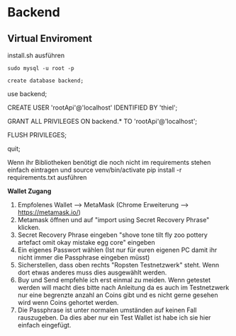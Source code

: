 # Backend
## Virtual Enviroment
install.sh ausführen

```
sudo mysql -u root -p
```
```
create database backend;
```

use backend;

CREATE USER 'rootApi'@'localhost' IDENTIFIED BY 'thiel';

GRANT ALL PRIVILEGES ON backend.* TO 'rootApi'@'localhost';

FLUSH PRIVILEGES;

quit;

Wenn ihr Bibliotheken benötigt die noch nicht im requirements stehen einfach eintragen und 
source venv/bin/activate
pip install -r requirements.txt
 ausführen


**Wallet Zugang**
  1. Empfolenes Wallet --> MetaMask (Chrome Erweiterung --> https://metamask.io/)
  2. Metamask öffnen und auf "import using Secret Recovery Phrase" klicken.
  3. Secret Recovery Phrase eingeben "shove tone tilt fly zoo pottery artefact omit okay mistake egg core" eingeben
  4. Ein eigenes Passwort wählen (Ist nur für euren eigenen PC damit ihr nicht immer die Passphrase eingeben müsst)
  5. Sicherstellen, dass oben rechts "Ropsten Testnetzwerk" steht. Wenn dort etwas anderes muss dies ausgewählt werden.
  6. Buy und Send empfehle ich erst einmal zu meiden. Wenn getestet werden will macht dies bitte nach Anleitung da es auch im Testnetzwerk nur eine begrenzte anzahl an Coins gibt und es nicht gerne gesehen wird wenn Coins gehortet werden.
  7. Die Passphrase ist unter normalen umständen auf keinen Fall rauszugeben. Da dies aber nur ein Test Wallet ist habe ich sie hier einfach eingefügt.
